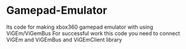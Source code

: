 # Gamepad-Emulator
Its code for making xbox360 gamepad emulator with using ViGEm/ViGemBus 
For successful work this code you need to connect ViGEm and ViGEmBus and ViGEmClient library 
